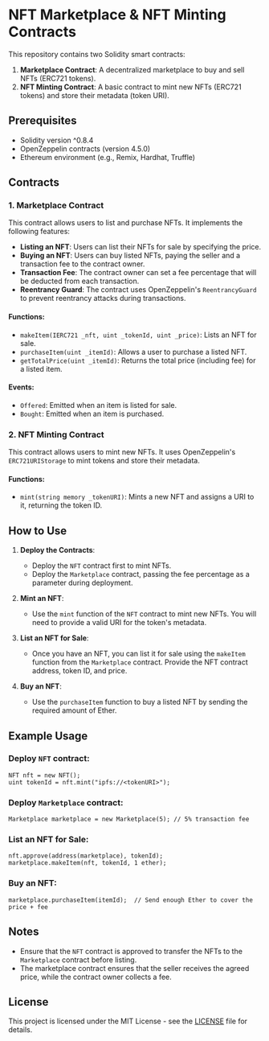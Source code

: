 # NFT Marketplace & NFT Minting Contracts

This repository contains two Solidity smart contracts:

1. **Marketplace Contract**: A decentralized marketplace to buy and sell NFTs (ERC721 tokens).
2. **NFT Minting Contract**: A basic contract to mint new NFTs (ERC721 tokens) and store their metadata (token URI).

## Prerequisites

- Solidity version ^0.8.4
- OpenZeppelin contracts (version 4.5.0)
- Ethereum environment (e.g., Remix, Hardhat, Truffle)

## Contracts

### 1. **Marketplace Contract**
This contract allows users to list and purchase NFTs. It implements the following features:
- **Listing an NFT**: Users can list their NFTs for sale by specifying the price.
- **Buying an NFT**: Users can buy listed NFTs, paying the seller and a transaction fee to the contract owner.
- **Transaction Fee**: The contract owner can set a fee percentage that will be deducted from each transaction.
- **Reentrancy Guard**: The contract uses OpenZeppelin's `ReentrancyGuard` to prevent reentrancy attacks during transactions.

#### Functions:
- `makeItem(IERC721 _nft, uint _tokenId, uint _price)`: Lists an NFT for sale.
- `purchaseItem(uint _itemId)`: Allows a user to purchase a listed NFT.
- `getTotalPrice(uint _itemId)`: Returns the total price (including fee) for a listed item.

#### Events:
- `Offered`: Emitted when an item is listed for sale.
- `Bought`: Emitted when an item is purchased.

### 2. **NFT Minting Contract**
This contract allows users to mint new NFTs. It uses OpenZeppelin's `ERC721URIStorage` to mint tokens and store their metadata.

#### Functions:
- `mint(string memory _tokenURI)`: Mints a new NFT and assigns a URI to it, returning the token ID.

## How to Use

1. **Deploy the Contracts**:
   - Deploy the `NFT` contract first to mint NFTs.
   - Deploy the `Marketplace` contract, passing the fee percentage as a parameter during deployment.

2. **Mint an NFT**:
   - Use the `mint` function of the `NFT` contract to mint new NFTs. You will need to provide a valid URI for the token's metadata.

3. **List an NFT for Sale**:
   - Once you have an NFT, you can list it for sale using the `makeItem` function from the `Marketplace` contract. Provide the NFT contract address, token ID, and price.

4. **Buy an NFT**:
   - Use the `purchaseItem` function to buy a listed NFT by sending the required amount of Ether.

## Example Usage

### Deploy `NFT` contract:
```solidity
NFT nft = new NFT();
uint tokenId = nft.mint("ipfs://<tokenURI>");
```

### Deploy `Marketplace` contract:
```solidity
Marketplace marketplace = new Marketplace(5); // 5% transaction fee
```

### List an NFT for Sale:
```solidity
nft.approve(address(marketplace), tokenId);
marketplace.makeItem(nft, tokenId, 1 ether);
```

### Buy an NFT:
```solidity
marketplace.purchaseItem(itemId);  // Send enough Ether to cover the price + fee
```

## Notes
- Ensure that the `NFT` contract is approved to transfer the NFTs to the `Marketplace` contract before listing.
- The marketplace contract ensures that the seller receives the agreed price, while the contract owner collects a fee.

## License

This project is licensed under the MIT License - see the [LICENSE](LICENSE) file for details.
